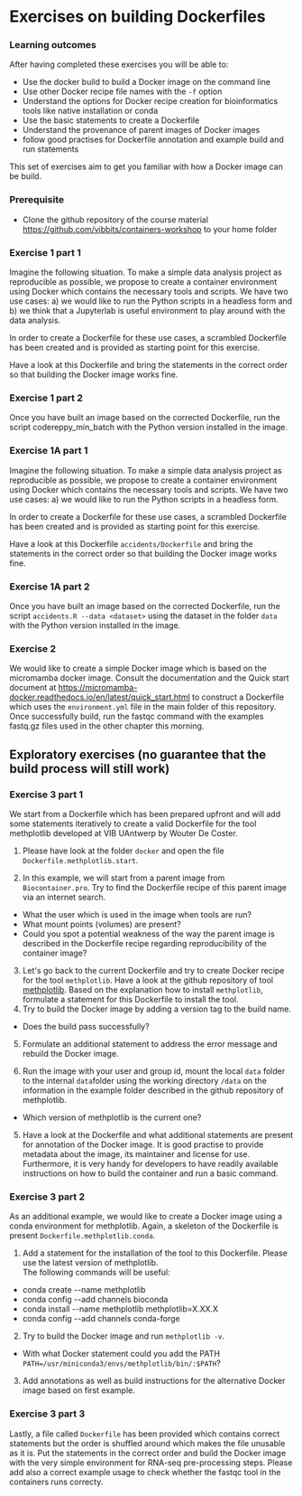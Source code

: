 # Exercises on building Dockerfiles

### Learning outcomes
After having completed these exercises you will be able to:  
* Use the docker build to build a Docker image on the command line
* Use other Docker recipe file names with the `-f` option
* Understand the options for Docker recipe creation for bioinformatics tools like native installation or conda
* Use the basic statements to create a Dockerfile
* Understand the provenance of parent images of Docker images
* follow good practises for Dockerfile annotation and example build and run statements

This set of exercises aim to get you familiar with how a Docker image can be build. 

### Prerequisite

- Clone the github repository of the course material https://github.com/vibbits/containers-workshop to your home folder

### Exercise 1 part 1

Imagine the following situation. To make a simple data analysis project as reproducible as possible, we propose to create a container environment using Docker which contains the necessary tools and scripts. 
We have two use cases: a) we would like to run the Python scripts in a headless form and b) we think that a Jupyterlab is useful environment to play around with the data analysis.

In order to create a Dockerfile for these use cases, a scrambled Dockerfile has been created and is provided as starting point for this exercise.

Have a look at this Dockerfile and bring the statements in the correct order so that building the Docker image works fine.

### Exercise 1 part 2

Once you have built an image based on the corrected Dockerfile, run the script codereppy_min_batch with the Python version installed in the image.

### Exercise 1A part 1

Imagine the following situation. To make a simple data analysis project as reproducible as possible, we propose to create a container environment using Docker which contains the necessary tools and scripts. 
We have two use cases: a) we would like to run the Python scripts in a headless form.

In order to create a Dockerfile for these use cases, a scrambled Dockerfile has been created and is provided as starting point for this exercise.

Have a look at this Dockerfile `accidents/Dockerfile` and bring the statements in the correct order so that building the Docker image works fine.

### Exercise 1A part 2

Once you have built an image based on the corrected Dockerfile, run the script `accidents.R --data <dataset>` using the dataset in the folder `data` with the Python version installed in the image.

### Exercise 2

We would like to create a simple Docker image which is based on the micromamba docker image. Consult the documentation and the Quick start document at https://micromamba-docker.readthedocs.io/en/latest/quick_start.html to construct a Dockerfile which uses the `environment.yml` file in the main folder of this repository.
Once successfully build, run the fastqc command with the examples fastq.gz files used in the other chapter this morning.

## Exploratory exercises (no guarantee that the build process will still work)

### Exercise 3 part 1

We start from a Dockerfile which has been prepared upfront and will add some statements iteratively to create a valid Dockerfile for the tool methplotlib developed at VIB UAntwerp by Wouter De Coster.

1. Please have look at the folder `docker` and open the file `Dockerfile.methplotlib.start`.

1. In this example, we will start from a parent image from `Biocontainer.pro`. Try to find the Dockerfile recipe of this parent image via an internet search.

- What the user which is used in the image when tools are run?
- What mount points (volumes) are present?
- Could you spot a potential weakness of the way the parent image is described in the Dockerfile recipe regarding reproducibility of the container image?

3. Let's go back to the current Dockerfile and try to create Docker recipe for the tool `methplotlib`. Have a look at the github repository of tool [methplotlib](https://bio.tools/methplotlib). Based on the explanation how to install `methplotlib`, formulate a statement for this Dockerfile to install the tool.
3. Try to build the Docker image by adding a version tag to the build name.

- Does the build pass successfully?

5. Formulate an additional statement to address the error message and rebuild the Docker image. 

5. Run the image with your user and group id, mount the local `data` folder to the internal `data`folder using the working directory `/data` on the information in the example folder described in the github repository of methplotlib.

- Which version of methplotlib is the current one?

5. Have a look at the Dockerfile and what additional statements are present for annotation of the Docker image. It is good practise to provide metadata about the image, its maintainer and license for use. Furthermore, it is very handy for developers to have readily available instructions on how to build the container and run a basic command.

### Exercise 3 part 2

As an additional example, we would like to create a Docker image using a conda environment for methplotlib. Again, a skeleton of the Dockerfile is present `Dockerfile.methplotlib.conda`.

1. Add a statement for the installation of the tool to this Dockerfile. Please use the latest version of methplotlib.  
The following commands will be useful:

- conda create --name methplotlib
- conda config --add channels bioconda
- conda install --name methplotlib methplotlib=X.XX.X
- conda config --add channels conda-forge

2. Try to build the Docker image and run `methplotlib -v`.

- With what Docker statement could you add the PATH `PATH=/usr/miniconda3/envs/methplotlib/bin/:$PATH`?

3. Add annotations as well as build instructions for the alternative Docker image based on first example.

### Exercise 3 part 3
Lastly, a file called `Dockerfile` has been provided which contains correct statements but the order is shuffled around which makes the file unusable as it is.
Put the statements in the correct order and build the Docker image with the very simple environment for RNA-seq pre-processing steps.
Please add also a correct example usage to check whether the fastqc tool in the containers runs correcty.

